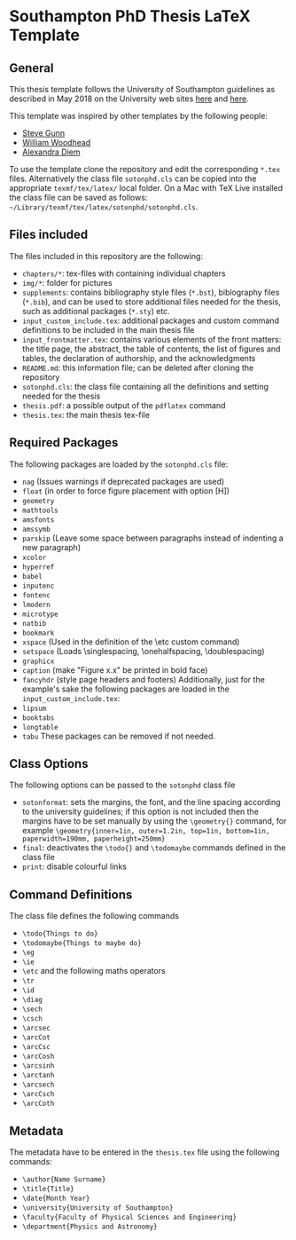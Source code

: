 # Southampton PhD Thesis LaTeX Template

## General
This thesis template follows the University of Southampton guidelines as described in May 2018 on the University web sites [here](https://www.southampton.ac.uk/quality/pgr/research_degree_candidature/completion.page) and [here](https://library.soton.ac.uk/thesis/templates).

This template was inspired by other templates by the following people:
* [Steve Gunn](https://www.overleaf.com/latex/templates/university-of-southampton-thesis-template/wdnqpnjwspqp)
* [William Woodhead](https://github.com/lux01/soton-thesis)
* [Alexandra Diem](https://github.com/akdiem/phd_thesis_template)

To use the template clone the repository and edit the corresponding `*.tex` files. Alternatively the class file `sotonphd.cls` can be copied into the appropriate `texmf/tex/latex/` local folder. On a Mac with TeX Live installed the class file can be saved as follows: `~/Library/texmf/tex/latex/sotonphd/sotonphd.cls`.

## Files included
The files included in this repository are the following:
* `chapters/*`: tex-files with containing individual chapters
* `img/*`: folder for pictures
* `supplements`: contains bibliography style files (`*.bst`), biblography files (`*.bib`), and can be used to store additional files needed for the thesis, such as additional packages (`*.sty`) etc.
* `input_custom_include.tex`: additional packages and custom command definitions to be included in the main thesis file
*  `input_frontmatter.tex`: contains various elements of the front matters: the title page, the abstract, the table of contents, the list of figures and tables, the declaration of authorship, and the acknowledgments
* `README.md`: this information file; can be deleted after cloning the repository
* `sotonphd.cls`: the class file containing all the definitions and setting needed for the thesis
* `thesis.pdf`: a possible output of the `pdflatex` command
* `thesis.tex`: the main thesis tex-file

## Required Packages
The following packages are loaded by the `sotonphd.cls` file:
* `nag` (Issues warnings if deprecated packages are used)
* `float`  (in order to force figure placement with option [H])
* `geometry`
* `mathtools`
* `amsfonts`
* `amssymb`
* `parskip` (Leave some space between paragraphs instead of indenting a new paragraph)
* `xcolor`
* `hyperref`
* `babel`
* `inputenc`
* `fontenc`
* `lmodern`
* `microtype`
* `natbib`
* `bookmark`
* `xspace` (Used in the definition of the \\etc custom command)
* `setspace` (Loads \\singlespacing, \\onehalfspacing, \\doublespacing)
* `graphicx`
* `caption` (make "Figure x.x" be printed in bold face)
* `fancyhdr` (style page headers and footers)
Additionally, just for the example's sake the following packages are loaded in the `input_custom_include.tex`:
* `lipsum`
* `booktabs`
* `longtable`
* `tabu`
These packages can be removed if not needed.

## Class Options
The following options can be passed to the `sotonphd` class file
* `sotonformat`: sets the margins, the font, and the line spacing according to the university guidelines; if this option is not included then the margins have to be set manually by using the `\geometry{}` command, for example `\geometry{inner=1in, outer=1.2in, top=1in, bottom=1in, paperwidth=190mm, paperheight=250mm}`
* `final`: deactivates the `\todo{}` and `\todomaybe` commands defined in the class file
* `print`: disable colourful links

## Command Definitions
The class file defines the following commands
* `\todo{Things to do}`
* `\todomaybe{Things to maybe do}`
* `\eg`
* `\ie`
* `\etc`
and the following maths operators
* `\tr`
* `\id`
* `\diag`
* `\sech`
* `\csch`
* `\arcsec`
* `\arcCot`
* `\arcCsc`
* `\arcCosh`
* `\arcsinh`
* `\arctanh`
* `\arcsech`
* `\arcCsch`
* `\arcCoth`

## Metadata
The metadata have to be entered in the `thesis.tex` file using the following commands:
* `\author{Name Surname}`
* `\title{Title}`
* `\date{Month Year}`
* `\university{University of Southampton}`
* `\faculty{Faculty of Physical Sciences and Engineering}`
* `\department{Physics and Astronomy}`
